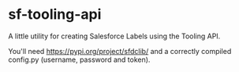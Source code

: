 # sf-tooling-api

A little utility for creating Salesforce Labels using the Tooling API.

You'll need https://pypi.org/project/sfdclib/ and a correctly compiled config.py (username, password and token).

